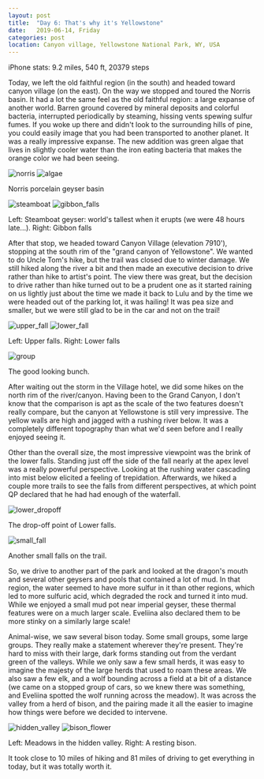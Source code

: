 ```yaml
---
layout: post
title:  "Day 6: That's why it's Yellowstone"
date:   2019-06-14, Friday
categories: post
location: Canyon village, Yellowstone National Park, WY, USA
---
```


iPhone stats: 9.2 miles, 540 ft, 20379 steps

Today, we left the old faithful region (in the south) and headed toward canyon village (on the east). On the way we stopped and toured the Norris basin. It had a lot the same feel as the old faithful region: a large expanse of another world. Barren ground covered by mineral deposits and colorful bacteria, interrupted periodically by steaming, hissing vents spewing sulfur fumes. If you woke up there and didn't look to the surrounding hills of pine, you could easily image that you had been transported to another planet. It was a really impressive expanse. The new addition was green algae that lives in slightly cooler water than the iron eating bacteria that makes the orange color we had been seeing.

<div class="post-image post-image--split">
    <img src="https://lh3.googleusercontent.com/AAyUsYWfB8ZE62oJvtq6bsViNoOvoQ5I0ml1rXvoLcsgjlWyb3YiI4C9H8dB5dtUJ3X-X7TEOVOxQO0xvMNzOVbQ7CIBvh4lhQ0uJYyO3Yedjb8VpkpGQrljtdsOGfc3EdTRuVzI8bRnX490o2fulOcUF5mlEyNiILMvh7qnagJSQ9a8dD1CFt7A9TdjjYa4Q7NvHIgIAwraAaSod9LI1zQBEgVJURg0HgQ1ef1Fa0hV4YSyK88XZnyKJFTiJe8WkN6BgyegzkSk-Y6m5qEQhq4DVkWGGmJYar3DL8jmDR0VLJbTxjcqtIhXdQlQvpzEmjU2HTZLIR-jq3XN6KwrhogtUqaZE_e-mQQB_Z-BhfvNRZNqoAuZ5BXnVBG9IOqB9C6o7ac4kr3sUDsAi-fmgzS3kJtXcZJ3EiJW-O2BbbiFC-i7GMj6dwoft-OIc5-J-nvrVuC5cxpglRVZZW-WVaQM6tUn2ThW5ai1PRdMua0vArvQG5SCTnaE9GJUxwoMFLbFtg1bp8JqeA7w6gDnWiDuxyDmBAovnVgPszPTFUAMj_NRkX0P7dR3En8LbfPy2lfvlYVtH2WgFEhuyloCDkeudokPZpayXLCJ4pbKMRJ22E3pbOAIwFH3T6WWjmxF8E9G_doaIR4H4IXWCjl7kF7ic4og8IRWres7TUsWG6Q3egGs2um1JxQK40NPOS-LVFw4yTp2cLF6JELxESY8M-XSSg=w1878-h1408-no" alt="norris" />
    <img src="https://lh3.googleusercontent.com/Tnkhe0G-iSLVZPfAKF4G8az9FRbp8zit3XlvaJdvUagHdIkudzmQE-DcyNN5ptbrc-SJ7EbIq2fjevJl_aRyrCkvZfCjMNwMvJGTmnlWXuQh0r_m-7X1Wban2Pq02cYxCrzMyRy_6rfL9Rz1WgD6xqV6TKBdi0KJ_kXLrs_Vw_e1rz7_UHb23vTaUxy3yuXmSsyFaYbvbqgxfpTERcyH5u-jYbeP7FfVjcXIt58kIUjdYy3JEHtkha0BPnu0yQ63e5IBVmGv1V_AKb3eHyduc6USsq-k0j2lIi4YHpAzJX8Pa5kG3DxKhzECe9XlpGgF0DprADlsMTs3wxpaCm7_J36LdEhUbCFtk2SsCa6uCyXyJguk_9IbSJ9itAIXbNMfHdde0Wk9U5d-u92XSQSBcdCv_Zv2MY0klKlDg4JYr8lf9g7SxCXA5_46y8i-TSNwjSCm7JCuClpe2dvsSAj6R1LlsNCZaHEOb2Zd8qnCqszJTLub_AKXy9oizWft4Z5P-2y168490jBbnukFl6bGRYhh3iAza8fD4_ZVyOQo7TY5Dzzgvefz0GYNWkf3ea7kLK8CzdzNNuPXRJEFP6y-tBvJWDvLzTGyVY2YoybNMcoyykDuOMmnAvH_DK6YtUJ_bY7FSmAin98aDFJL4vJQv8Dh3aGQDkZZzLMoYFkwKS1lQWMOS3p491w9AxlxxUtRmON69eh56qxUZQZpyEVWVnqMwg=w1878-h1408-no" alt="algae" />
    <p class="post-image-caption"> Norris porcelain geyser basin </p>

</div>
<div class="post-image post-image--split">
    <img src="https://lh3.googleusercontent.com/cdajBroB5V2HS6HZ5MWvdevU9PbjBlvapseegMEPgZAt1XDZZ9AadjsxGYYOrQ4EKfrOf2N4L_N6l4HYW3KNdPwPcAWcXG6O385uNM6OMiI161JEylHuFtpuuG_ATQ5rwMRltlZuEkePpaW5BCx6bvXM-0AGAUuLGCs9zLNYF_fWa77YlzjRaBkCTHaWp49E5LEWzy62VIVB1hi2T5tjaZe4RZeOpuusGCpvfZ-P73TDbUBVqpb0XX0N3QQC1osty5qCFbPGrqZ00VID53YrwPDJNQ0sGLAhnI_cQw1drtA6dpeFJAHxBGw4vv1zHDkHuCSk8wmBaEgS4F1GKH3KE0gab5vKoNYOzGquOik8iSwDFGTPhaMgIglqwya70bwa15qaCWjTogFUx1JDoxkY9Ekhi422Ne2uug13CTb_twmwN1kbplX74Eg3N6dO6RgAbRZL-4uIpzlC2K2yE7VTPfxAbrPtNAMGcp-ChLChOQ6Q0gcHdQ-f58mEO7whRokMmAOxzi-L8DCEHe_Ga4cgrs6X_pLzdNMeCsXCSmdHCBPVUoCPIfPMlhSgTszHOL_PFaYaW_6uMsGZ_VMO76VvxBn7Ae3GFkkcwRxqUM-ag8CAC93H4oX-ZlscBLBHa3fFpctgHMA1ZOdiD6CZ6FLwEL9rtivcTNAT2MuQbiEy9DNuv6vWRPPGn0tyjxcbLidjrykawne8F89cbPOdYQrz89vWhA=w2114-h1408-no" alt="steamboat" />
    <img src="https://lh3.googleusercontent.com/o-dJ57zGMg7rSpvl0Dg1PdqWMUxpFo4lDp6QPissu7WuO1yXA6QSMAOiendP3rE5okU-33iHnfXnGasrCqTQWAuH2ATgJORjn8qQaYIry2NrcTYM6a38VGP5xni9kytQVKSPo1pnCBYpsXb8DcQdzDy2uTwiGnXS7AgRl6CK7YEYc1ooZsVv1Lk0dXggGZcrC3L9Z-HSImGfpicsq2gs2CEGbiBhNmDxS-PsIZ4HyQbGipMomt-oly9bcN_5K3oyfIJYzv15bXLP5ZogdGdl2yO9HMWbPwfMJNXB8GHhD6BZ6DrRLehgZvDRGqHehpm6vm8HUWfSepCKNhzGw-DVjxXD94njTWeIwnGKDV1fXVRzWHF5nP20F-pxHQI8d9q-cegR9jzeM43qDGfTsw2LYQIg0WPXR_oH1_ht8r09bjNsfazpB1-dAPd_yBsUR5gN9i7JUEE2APlPGOHYuZ6V9tZbrPIdLdPiG3oQ0lixLzh0csFprVsyenRZ6F2AzVV6iwEFsxJDa_rPHQR5rHNybHGHZfxtIe6LEy6RwhiBDkRraFQfnEXC0jFi92Ms68YNxdTl9Jv4vu_uIy3ncQ5zBMPHwq8uwG8JtHomCwimCyRbUeVGYR146i8XB2gRc3aLNzut4z2leFfeYXG_pCBr-KnrwG6cOejOcZRy6lV4tI-GZNArsFy1lskMgbDyKCCLmvbQfEoVWX2nSITbwnLFqBprDA=w2114-h1408-no" alt="gibbon_falls" />
    <p class="post-image-caption"> Left: Steamboat geyser: world's tallest when it erupts (we were 48 hours late...). Right: Gibbon falls </p>
</div>

After that stop, we headed toward Canyon Village (elevation 7910'), stopping at the south rim of the "grand canyon of Yellowstone". We wanted to do Uncle Tom's hike, but the trail was closed due to winter damage. We still hiked along the river a bit and then made an executive decision to drive rather than hike to artist's point. The view there was great, but the decision to drive rather than hike turned out to be a prudent one as it started raining on us lightly just about the time we made it back to Lulu and by the time we were headed out of the parking lot, it was hailing! It was pea size and smaller, but we were still glad to be in the car and not on the trail!

<div class="post-image post-image--split">
    <img src="https://lh3.googleusercontent.com/MEKVgIH-pf2ivkWHkXUEZUg8Q-Uc8QcPUw9fh7Th2AX73SQaHi1DWeXY9JWUpQuf87SbofSuY1W6oxRFTq5PnMlDn8bXO3a6RODDjoB2pxSYJ2hJkiGMtJ5G91gD_H92Gm3U5ovIUeraOM4Ep398jvakEwcYlXFsTopwThfB_oXaPMqDO70bRn_74mqKOKMm63VOv1V5xX4KUNezV2fFYK_ejMFJWeeuWbJCMG1QgJ2zU7EvNkx92y5xGDLWo7MGloykM88QIwDOVUzQz7KB-5oCNoDcW0N4bckGWldDNlAcYFESE-aDQkH3lqHd4wZ0TIH0jftnQYDrq97HgmD7pzlp-6ayXX0GSwt3x4c_6eOcEcznyj7-kqBUANcdtuEB4ZvIQXhaV5dpCdYJkqSiJp8VSzr4y6NrDc9h-X6FSO3CHPyfzApaJFsJZ3Z4IkCPtmFRnr1_KQYFvFDTOQkRHeeSEMwBBbEY753t68xjA5L_7uPc2s1JIv_hORTi9SbYC0HIN4w9VA3hHVlI9xlHkPgryaCQhz1DkogMZCL22S84vQpjTj_L4hNeVp24G-AohdDZDMyrPrGh14AjThTxtxodnD0Ozg3eAaz6qezQA4hCd6Kd_PGfNBQBEPxjziFpJ_7MOiUEUBVpyVYIwRgQ5VNeATtHmSAWGs8A_WgzYf3bkVDe1LG4_XWTchO3y_yCrmE5ooJWzSW7UdVK4303ZjX0hA=w940-h1408-no" alt="upper_fall" />
    <img src="https://lh3.googleusercontent.com/1BpyZ_Z2LxA2e3kZtU2CTVikQKJUm-DlVm-NJuSK5nBdeRvPqqyJwaAlNQBYGHovTKb0O2-pGpMf_uVFNqIMjmHb1qBqBdKyfO3WIRrQZg2u8QWl8PD7vAHTtkghvnmfBG4LNKuX60nHxRCyf7tSM_n3QnaReVo7ZiAIT6LQ8bCybf3NFOCODhJja8cRZPwB4hrCNqQuqf78qLOfQgfMFGsGfLfEbA8WQlx4VMP9pDEolck7drHig1KqnmUDGnTdVV_oWOye5Ide1IofN0FNk4TA8ysimVtJK9aVvKNZLao3pClBbmdrx-98PMZUEimCVG8naKrV7XyDIpYu5VqKzbk4luYrxPWuwmx4Xbelh8lFzNvqbYKksd52vD5eR3KNJ0w1lR4Zhnkt867bRe7sfGnkdcADVU08rwd8wTkidU0oYEsjsoUGVo1x0h4i0E8_LnJNprA7zABmfh45npPcR6Wr-gKOm3NEtAd1yIleXf_dxHX6iQEMJurmUf9CZPWPueZko3SnBIGOFaMcKx2-kQpBnMSjQWjt3JP89gx7BSnQ6pUQiDXCHuu_cY0xMtmgu-Iq7Vf3fmvnJDJGZiB3cNugeCay4DReBSnyatQR6P8pCImRso5yzgsxdAZ8YINcelqAXxa3Hyt7GUfnyPExENteQGbVaFqYtnl-UJw5WOXlh2U29wnLKnMc5OC3SSbVSFdeYsTUo4HZb8y6aq5FrJD1qQ=w940-h1408-no" alt="lower_fall" />
    <p class="post-image-caption"> Left: Upper falls. Right: Lower falls </p>
</div>

<div class="post-image">
  <img src="https://lh3.googleusercontent.com/H32OgNMOKMBRWoGpCOQiT1MF52ZuSRXYhBVzJw8aKa2a96INNZjlEQ50kr8rlIjp0x6DZ1JlwTXainKyD-7-880ouUw1fjVt_ZhZcV5xppT9nQ8iRTUBMY7mdywrM3OYDL4fpwh3HPQSTnCSTPMfqo8QsWXTpYgWsseG4OzgiB0tD1edm4pYNOzABFk8V05ThFjj1IUinfYOjJisxLip4j4oB4PBMUeQZEY8vkE3Y24YoDUsl1UyqAapqXDH4hIFF0BLwXeKziHiV_YmpHBIKbnTEGOKOOVbVdmNN2GYYOoJFXDpzGGfRK3fHSldL5LgKpk_K9uY_iPREa-TRdoBsCbG-pMoZp32QD_zWQYQifN5DyEpUpfhDkFCGebLoRRcWjJyQUAJ_z5OOOgEsNUbnNaThEdTMfY2dcPdgFxhGXQDwy99QTfcHpChItw_nsfXMDPs1TjsdOw8AEupxDu-FlVFrK62laJINL7taU7z4gO-LQuvDogp34225OXwGVrQPCFWpKeltnBV6ML96yconT-d3q74JYnj_E6MktgMp_y8Ow9EKGE_TeoLmrm4Zu_3VZomwD7Gep2xtLjZkvupgakwiMmZRvs4ZkixxVf-4Ee7rzd16fwyEHn3dW1RolWlqGJjKD-DtKsgxkqvkEoP0LwqvNMEOdzOT4ouLTNT8KPBpZKUe4XzBxcwtCjsP2IOpzHKvHEKnXqdsfQlahNQu5KTfA=w1878-h1408-no" alt="group" />
  <p class="post-image-caption"> The good looking bunch. </p>
</div>
 
After waiting out the storm in the Village hotel, we did some hikes on the north rim of the river/canyon. Having been to the Grand Canyon, I don't know that the comparison is apt as the scale of the two features doesn't really compare, but the canyon at Yellowstone is still very impressive. The yellow walls are high and jagged with a rushing river below. It was a completely different topography than what we'd seen before and I really enjoyed seeing it. 

Other than the overall size, the most impressive viewpoint was the brink of the lower falls. Standing just off the side of the fall nearly at the apex level was a really powerful perspective. Looking at the rushing water cascading into mist below elicited a feeling of trepidation. Afterwards, we hiked a couple more trails to see the falls from different perspectives, at which point QP declared that he had had enough of the waterfall.

<div class="post-image">
  <img src="https://lh3.googleusercontent.com/7xFdN5VUWcv4Mgms21fusxGFhT9a_TW24zpTWreU1Mwkx8ITLCZVBu7NmwUAMEuNLd61irv5jK1bJdUIqtl9KkjsEq-oTkfFrNJYm6G1-rAEJtYj2A2lmkiqJXpgxSuqQ3aGuXI2RMzuwmT0N1-pcOzhE0YVSJjj50ACKwl1Cd_xiEAo5bQ-e_Gm4jm_9bc832KTFeaHkXbocW-bqKRY39xMKa36JBxbSfujcU32F1egq6yD49ZV2dQV2Mo40aSsA1csyf1KGk1Xbk7JloebxEF4T-aAhPdpVg-5DLOlowblrlRAp4ihwJ8HEk25gh06JFf31v4Dhb7Y8bmXa49sKNxziaTtItGFky94TGIkg3zWYiKI2D0_hY0iD4LHdlavFvhBZWlzS794YdwVK-PTBzfA942dA8hdZKLMt8sPFEiCjkiMhS0JV6jXCE6b-8zIJWwyeAaA8ks_sSssjAmPq_gZxdvyQM-3nU1NgooMFvSn7reRMOIC-GriHfLiZSgRW2kslZwRZz5hoQqBO3U3ZiSHzBurCasZX4aA68wAW0T2W7eEutuGCF1LwzMPo904aE2rIyspHUGrWQYpnI4BeFKtwng0eTwM-JU6xCgbsxqOv6uxZSCwVbWoJL_RIZwsGgFDNgxclTUQr4EDvt6oHmVVA0AOU2COrhYUcfz4l9fciej01BbgK0ul_IZXPxuFhTuL1eRURCGq1N3vAyEwdXLGRg=w2160-h842-no" alt="lower_dropoff" />
  <p class="post-image-caption"> The drop-off point of Lower falls. </p>
</div>
<div class="post-image">
  <img src="https://lh3.googleusercontent.com/4zIA5k58ftNW0VD4BEx2j24DYBNAl5iwp1a8v-rROIwbRf1Iz9KjqTC3OeEv4Yp6wQ6N2DFKcH0sO_SwRD2YN-nHBcTcPOVm0Kbrf6sMq7xmkRRShKCBy6wuuspBLlUYXezQspu2GnqOTAAh7K0rfx1sOR4-v8ozAcFT7_-fPz24sqrnteWSAJ7Rr9OxkbTVq7KAPO69BfWR-afxHQiZWYjfCL33CRYZ8-rPIDvXutuYXnTUmbDUBuafhZvw77FFTc61P1IVKL3HBnbCgkMd02-TD4pFevtDBGK3vOLWxPFUaFnAINAXR83ZYgXvCugLr77t_vfEZfmOnD0nNFDvQX1OnabO-AKGJ-aaqV0Wh8LIbI8jxe187IINwJMnQGFZxcIwXE79qmlY2MEjhzLm5qUHJ4KhdYbFwOWe_Fzay3fzFGv9_l49uHHa68vj0-B3TuHllCdR_iyY7QGJW52TW3xJJsFDKrpfo1xVwoIYBpWEWlD7L_jROzSI35Yt4QwYtGKJ6XGKvxGavu64a4ZaUaMIgVOaJSjZqZNsPpQuHYaO2DADVW2Go42DM2xrYYVO3Be5MC8XZTzevoMs8Y_UpScCHSzurhgSi1TVAXJlURFIgNrwIHVs_ikXcNm4y9Cm9Cdbp-y1CzVk3BmIDv7P3jql2AijdUrz-YFnW29YZcFJczzaoJf7JKq8k0WJqpoWdedtMwck0YULb_X6leceMR-QCA=w1056-h1408-no" alt="small_fall" />
  <p class="post-image-caption"> Another small falls on the trail. </p>
</div>

So, we drive to another part of the park and looked at the dragon's mouth and several other geysers and pools that contained a lot of mud. In that region, the water seemed to have more sulfur in it than other regions, which led to more sulfuric acid, which degraded the rock and turned it into mud. While we enjoyed a small mud pot near imperial geyser, these thermal features were on a much larger scale. Eveliina also declared them to be more stinky on a similarly large scale!

Animal-wise, we saw several bison today. Some small groups, some large groups. They really make a statement wherever they're present. They're hard to miss with their large, dark forms standing out from the verdant green of the valleys. While we only saw a few small herds, it was easy to imagine the majesty of the large herds that used to roam these areas. We also saw a few elk, and a wolf bounding across a field at a bit of a distance (we came on a stopped group of cars, so we knew there was something, and Eveliina spotted the wolf running across the meadow). It was across the valley from a herd of bison, and the pairing made it all the easier to imagine how things were before we decided to intervene. 

<div class="post-image post-image--split">
    <img src="https://lh3.googleusercontent.com/dBIB_GZBwSTi5VbrQuxfYswU4e7MdP1BXkc3YQBO5aMoKmSWKnY-pJxRpp39KgYs42jMVGdmRUIFl2GNH13BthsVVvN3ppEdnqBVB8G9GRv83yEeV2JzH7Ns7LEw4DEqB7jwPD60QCT-b3zrfniaElDp5qLtqZceIzMIHRdI7ks47ncjP4CfDqLYeiiObqQ0JUV2V7HbDgqMRFhjTypDv3xK7G_Eu7NHsJUc2EsWf3MzhXHAzQU0wUNyDLShRAAEjOVWPF2nuUBg79RWU0A7zdBZBHV4KfGd2CuiVSPHS1etcZDZau94nPgtq_SkEI0LAA6meVSt_u8Va_rUOipO69sMmIwD-tMFFg1Ahrx0DMBk-SEyiInoZVaL8pIeOLpg8ZjAY7r5GkxcjJUVajWjxFVfxVXya-ZKuwA8AGQgQzb3ybLMi3PfFn-VE6b8NtNPlGjdxifCYt2aeiOib8fmpr69o2ClO0nqR-_u8eT3tXCRq_gxpyXbzcP5aT3o7nMUzaNZpilI7VZejehCrZfYt2F5RDHXoQ2DObGd2RGcASN-jynae77kFVnaJztwOWtVD3B5bDilQA9SR_a2MyUUjMv699kqZTjvC3cIIjf58zNpBR1JV3qp36zbtuEh0qIzbG-jbjXpR-qfmreiwTseEjnbqquTYxoFYs2uayEnZ_J8Mxw8dwmpu63OTudmzW7dzxcozQsss1UEJI5K-L1PZFthTQ=w2114-h1408-no" alt="hidden_valley" />
    <img src="https://lh3.googleusercontent.com/pvRrLqGycMThYCV0fG0ELs6UWUnhg7UxwJQobIXo_Ax2SFJq2IuFTiowcS-5JPc6zwwoeYFdDnmT6RcK6jYUsHrvpC2TKd1jeP7ceZG6Co3j_iwZKP9kykzv8T1yZeCG2LEsHOkcFPGO0_7BnqutqSwRDw2wwAd_WJyC9fAQgijwJ-gALls5-X7eFC_3KCN9IL8wfFdEe9fiApOg-V8tyOIIvmG0tVHx3X2mjUQgMoknbVRy5TMkZwsOa-PNml3Cx4NVnsUIRSs-Vf-j4LfadeXgXBIzPyoIWzN50Ygbjxlml2-PtJuOhAI_mIcqKR9h_QLNqnvcNk-KZuTFxaZ2Q5ncNwqMQv98Ay9bpVQ76jERWc-xIclDibUmILMJsTQywhClf3yvaZiOEEjdM5-i4zkSCl23S-Z3sLHSAV1_WTbcGc9ZBVzcr7kXVWsyHNwsABTm_GhLmr0d9oWSfgHiHSdENf3sK98Nqe2G0mxEbbBzWJDgUn3N2tTW6INdwZfHnxnmowDVgMRlNGvBj1Q2MM0sXk27Aka5vmIM9cpjXm4Eknfgwkuh0ExG2MqeL3yTHv1_CabiVuJ1BvJyiunl2fVIYRy6hbAWyBBDabn-x8CiaRGtoCd-UegtWtK_c48Z2cvZbZffgNOYuBPuXf5FnFEyvnKC4iJpWIFseaZFNPGkLr6Widifj3ic32D6sgY0U12oFBf_b-emnAXLv1Qnedm-uA=w2114-h1408-no" alt="bison_flower" />
    <p class="post-image-caption"> Left: Meadows in the hidden valley. Right: A resting bison. </p>
</div>

It took close to 10 miles of hiking and 81 miles of driving to get everything in today, but it was totally worth it.
 
